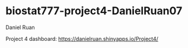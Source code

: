 # biostat777-project4-DanielRuan07

Daniel Ruan  

Project 4 dashboard: https://danielruan.shinyapps.io/Project4/
